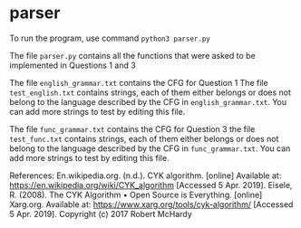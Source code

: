 # parser

To run the program, use command 
`python3 parser.py`

The file `parser.py` contains all the functions that were asked to be implemented in Questions 1 and 3 

The file `english_grammar.txt` contains the CFG for Question 1
The file `test_english.txt` contains strings, each of them either belongs or does not belong to the language described by the CFG in `english_grammar.txt`. You can add more strings to test by editing this file.

The file `func_grammar.txt` contains the CFG for Question 3
the file `test_func.txt` contains strings, each of them either belongs or does not belong to the language described by the CFG in `func_grammar.txt`. You can add more strings to test by editing this file.



References:
        En.wikipedia.org. (n.d.). CYK algorithm. [online] Available at: https://en.wikipedia.org/wiki/CYK_algorithm
        [Accessed 5 Apr. 2019].
        Eisele, R. (2008). The CYK Algorithm • Open Source is Everything. [online] Xarg.org.
        Available at: https://www.xarg.org/tools/cyk-algorithm/ [Accessed 5 Apr. 2019].
        Copyright (c) 2017 Robert McHardy

